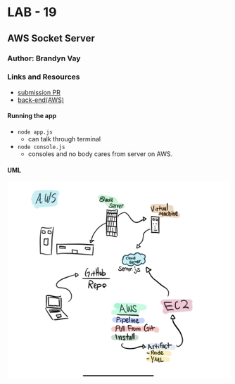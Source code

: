 # LAB - 19

## AWS Socket Server

### Author: Brandyn Vay

### Links and Resources
* [submission PR](https://github.com/brandyn-vay-401-advanced-javascript/lab-class-19)
* [back-end(AWS)](http://socketserver-env.h4y5tx6t6s.us-east-2.elasticbeanstalk.com/)

#### Running the app
* `node app.js`
  * can talk through terminal
* `node console.js`
  * consoles and no body cares from server on AWS.

#### UML
![UML](./assets/AWS-UML.jpeg)
